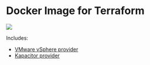 # Docker Image for Terraform 

[![](https://images.microbadger.com/badges/image/jetbrainsinfra/terraform:0.10.svg)](https://microbadger.com/images/jetbrainsinfra/terraform:0.10 "Get your own image badge on microbadger.com")

Includes:
- [VMware vSphere provider](https://github.com/mkuzmin/terraform-provider-vmware/)
- [Kapacitor provider](https://github.com/mkuzmin/terraform-provider-kapacitor/)
